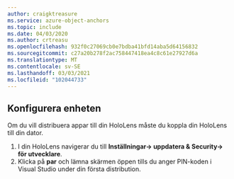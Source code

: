 ```yaml
---
author: craigktreasure
ms.service: azure-object-anchors
ms.topic: include
ms.date: 04/03/2020
ms.author: crtreasu
ms.openlocfilehash: 932f0c27069cb0e7bdba41bfd14aba5d64156832
ms.sourcegitcommit: c27a20b278f2ac758447418ea4c8c61e27927d6a
ms.translationtype: MT
ms.contentlocale: sv-SE
ms.lasthandoff: 03/03/2021
ms.locfileid: "102044733"
---
```

## <a name="set-up-your-device"></a>Konfigurera enheten

Om du vill distribuera appar till din HoloLens måste du koppla din HoloLens till din dator.

1. I din HoloLens navigerar du till **Inställningar-> uppdatera & Security-> för utvecklare**.
2. Klicka på **par** och lämna skärmen öppen tills du anger PIN-koden i Visual Studio under din första distribution.
